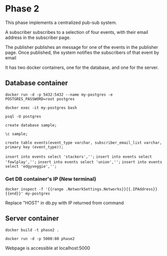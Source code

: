 # Phase 2

This phase implements a centralized pub-sub system.

A subscriber subscribes to a selection of four events, with their email address in the subscriber page.

The publisher publishes an message for one of the events in the publisher page.
Once published, the system notifies the subscribers of that event by email

It has two docker containers, one for the database, and one for the server.

## Database container

`docker run -d -p 5432:5432 --name my-postgres -e POSTGRES_PASSWORD=root postgres`

`docker exec -it my-postgres bash`

`psql -U postgres`

`create database sample;`

`\c sample;`

`create table events(event_type varchar, subscriber_email_list varchar, primary key (event_type));`

`insert into events select 'stackers','';`
`insert into events select 'fowlplay','';`
`insert into events select 'union','';`
`insert into events select 'edgyveggie','';`

### Get DB container's IP (New terminal)

`docker inspect -f '{{range .NetworkSettings.Networks}}{{.IPAddress}}{{end}}' my-postgres`

Replace "HOST" in db.py with IP returned from command

## Server container

`docker build -t phase2 .`

`docker run -d -p 5000:80 phase2`

Webpage is accessible at localhost:5000
